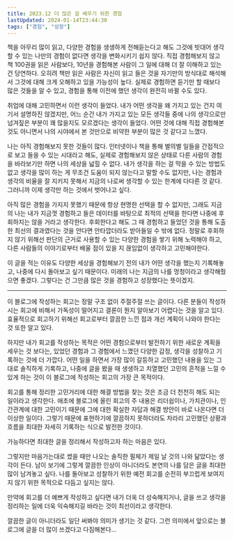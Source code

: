```yaml
---
title: 2023.12 더 많은 걸 배우기 위한 경험
lastUpdated: 2024-01-14T23:44:30
tags: ["경험", "성장"]
---
```


책을 아무리 많이 읽고, 다양한 경험을 생생하게 전해듣는다고 해도 그것에 빗대어 생각할 수 있는 나만의 경험이 없다면 생각을 변화시키기 쉽지 않다. 직접 경험해보지 않고 책 100권을 읽은 사람보다, 10년을 경험해본 사람이 그 일에 대해 더 잘 이해하고 있는 건 당연하다. 오히려 책만 읽은 사람은 자신이 읽고 들은 것을 자기만의 방식대로 해석해서 그것에 대해 크게 오해하고 있을 가능성이 높다. 실제로 경험하면 듣기만 할 때보다 많은 것들을 알 수 있고, 경험을 통해 이전에 했던 생각이 완전히 바뀔 수도 있다.

취업에 대해 고민하면서 이런 생각이 들었다. 내가 어떤 생각을 왜 가지고 있는 건지 여기서 설명하진 않겠지만, 어느 순간 내가 가지고 있는 모든 생각들 중에 나의 생각으로만 넘겨짚은 부분이 꽤 많을지도 모르겠다는 생각이 들었다. 어떤 것에 대해 직접 경험해본 것도 아니면서 나의 시야에서 본 것만으로 비약한 부분이 많은 것 같다고 느꼈다.

나는 아직 경험해보지 못한 것들이 많다. 인터넷이나 책을 통해 별의별 일들을 간접적으로 보고 들을 수 있는 시대라고 해도, 실제로 경험해보지 않은 상태로 다른 사람의 경험을 바라보기만 하면 나의 세상을 넓힐 수 없다. 내가 생각을 하는 걸 막을 수 있는 방법도 없고 생각을 많이 하는 게 무조건 도움이 되지 않는다고 말할 수도 없지만, 나는 경험과 생각의 비율을 잘 지키지 못해서 지금의 나로써 생각할 수 있는 한계에 다다른 것 같다. 그러니까 이제 생각만 하는 것에서 벗어나고 싶다.

아직 많은 경험을 가지지 못했기 때문에 항상 현명한 선택을 할 수 없지만, 그래도 지금의 나는 내가 지금껏 경험하고 들은 데이터를 바탕으로 최적의 선택을 한다면 나중에 후회하지는 않을 거라고 생각한다. 후회한다고 해도 그 때 경험하고 들었던 것을 통해 도출한 최선의 결과였다는 것을 안다면 안타깝더라도 받아들일 수 밖에 없다. 정말로 후회하지 않기 위해선 판단의 근거로 사용할 수 있는 다양한 경험을 쌓기 위해 노력해야 하고, 다른 사람들의 이야기로부터 배울 점이 있을 지 끊임없이 생각하고 고민해야한다.

이 글을 적는 이유도 다양한 세상을 경험해보기 전의 내가 어떤 생각을 했는지 기록해놓고, 나중에 다시 돌아보고 싶기 때문이다. 미래의 나는 지금의 나를 멍청이라고 생각해줬으면 좋겠다. 그렇다는 건 그만큼 많은 것을 경험하고 성장했다는 뜻이겠지.

---

이 블로그에 작성하는 회고는 정말 구조 없이 주절주절 쓰는 글이다. 다른 분들이 작성하시는 회고에 비해서 가독성이 떨어지고 결론이 뭔지 알아보기 어렵다는 것을 알고 있다. 효율적으로 회고하기 위해선 회고로부터 깔끔한 느낀 점과 개선 계획이 나와야 한다는 것 또한 알고 있다.

하지만 내가 회고를 작성하는 목적은 어떤 경험으로부터 발전하기 위한 새로운 계획을 세우는 것 보다는, 있었던 경험과 그 경험에서 느꼈던 다양한 감정, 생각을 성찰하고 기록하는 것에 더 가깝다. 어떤 일을 하면서 가장 많이 갈등하고 고민했던 내용을 있는 그대로 솔직하게 기록하고, 나중에 글을 봤을 때 생생하고 치열했던 고민의 흔적을 느낄 수 있게 하는 것이 이 블로그에 작성하는 회고의 가장 큰 목적이다.

회고를 통해 정리한 고민거리에 대한 해결 방법을 찾는 것은 조금 더 천천히 해도 되는 일이라고 생각한다. 애초에 블로그에 올린 회고의 주 내용은 리더쉽이나, 가치관이나, 인간관계에 대한 고민이기 때문에 그에 대한 확실한 자답과 해결 방안이 바로 나온다면 더 이상한 일이다. 그렇기 때문에 표현하기에 깔끔하지 못하더라도 차라리 고민했던 상황과 흐름을 최대한 자세히 기록하는 식으로 발전한 것이다.

가능하다면 최대한 글을 정리해서 작성하고자 하는 마음은 있다.

그렇지만 마음가는대로 썼을 때만 나오는 솔직한 필체가 제일 날 것의 나와 닮았다는 생각이 든다. 남이 보기에 그렇게 깔끔한 인상이 아니더라도 본연의 나를 담은 글을 최대한 많이 남겨놓고 싶다. 나를 돌아보고 성찰하기 위한 예전 회고를 순전히 부끄럽게 보여지지 않기 위한 목적으로 다듬고 싶지는 않다.

만약에 회고를 더 예쁘게 작성하고 싶다면 내가 더욱 더 성숙해지거나, 글을 쓰고 생각을 정리하는 일에 더욱 익숙해지길 바라는 것이 최선이라고 생각한다.

깔끔한 글이 아니더라도 일단 써봐야 의미가 생기는 것 같다. 그런 의미에서 앞으로는 블로그에 글을 더 많이 쓰겠다고 다짐해본다...
